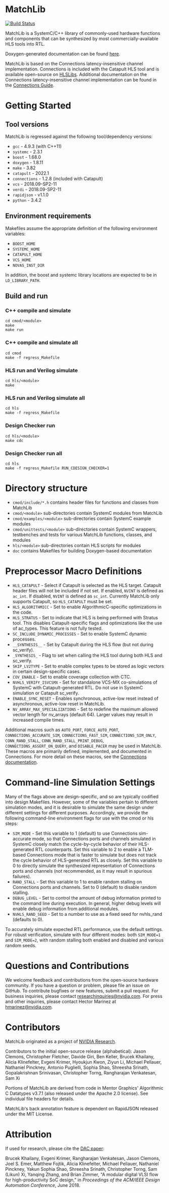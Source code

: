 MatchLib
========
[![Build Status](https://travis-ci.org/NVlabs/matchlib.svg?branch=master)](https://travis-ci.org/NVlabs/matchlib)

MatchLib is a SystemC/C++ library of commonly-used hardware functions and components that can
be synthesized by most commercially-available HLS tools into RTL.

Doxygen-generated documentation can be found [here](https://NVlabs.github.io/matchlib/).

MatchLib is based on the Connections latency-insensitive channel implementation.
Connections is included with the Catapult HLS tool and is available open-source on
[HLSLibs](https://github.com/hlslibs/matchlib_connections).
Additional documentation on the Connections latency-insensitive channel implementation
can be found in the [Connections Guide](https://github.com/hlslibs/matchlib_connections/blob/master/pdfdocs/connections-guide.pdf).

# Getting Started

## Tool versions

MatchLib is regressed against the following tool/dependency versions:

* `gcc` - 4.9.3 (with C++11)
* `systemc` - 2.3.1
* `boost` - 1.68.0
* `doxygen` - 1.8.11
* `make` - 3.82
* `catapult` - 2022.1
* `connections` - 1.2.8 (included with Catapult)
* `vcs` - 2018.09-SP2-11
* `verdi` - 2018.09-SP2-11
* `rapidjson` - v1.1.0
* `python` - 3.4.2

## Environment requirements

Makefiles assume the appropriate definition of the following environment variables:

* `BOOST_HOME`
* `SYSTEMC_HOME`
* `CATAPULT_HOME`
* `VCS_HOME`
* `NOVAS_INST_DIR`

In addition, the boost and systemc library locations are expected to be in `LD_LIBRARY_PATH`.

## Build and run

### C++ compile and simulate
    cd cmod/<module>
    make
    make run 

### C++ compile and simulate all
    cd cmod
    make -f regress_Makefile

### HLS run and Verilog simulate
    cd hls/<module>
    make

### HLS run and Verilog simulate all
    cd hls
    make -f regress_Makefile

### Design Checker run
    cd hls/<module>
    make cdc

### Design Checker run all
    cd hls
    make -f regress_Makefile RUN_CDESIGN_CHECKER=1

# Directory structure

* `cmod/include/*.h` contains header files for functions and classes from MatchLib
* `cmod/<module>` sub-directories contain SystemC modules from MatchLib
* `cmod/examples/<module>` sub-directories contain SystemC example modules
* `cmod/unittests/<module>` sub-directories contain SystemC wrappers, testbenches and tests for various MatchLib functions, classes, and modules
* `hls/<module>` sub-directories contain HLS scripts for modules
* `doc` contains Makefiles for building Doxygen-based documentation

# Preprocessor Macro Definitions

* `HLS_CATAPULT` - Select if Catapult is selected as the HLS target. Catapult header files will not be included if not set. If enabled, `NVINT` is defined as `ac_int`. If disabled, `NVINT` is defined as `sc_int`. Currently MatchLib only supports Catapult, so `HLS_CATAPULT` must be set.
* `HLS_ALGORITHMICC` - Set to enable AlgorithmicC-specific optimizations in the code.
* `HLS_STRATUS` - Set to indicate that HLS is being performed with Stratus tool. This disables Catapult-specific flags and optimizations like the use of ac_types. This feature is not fully tested.
* `SC_INCLUDE_DYNAMIC_PROCESSES` - Set to enable SystemC dynamic processes.
* `__SYNTHESIS__` - Set by Catapult during the HLS flow (but not during sc_verify).
* `_SYNTHESIS_` - Flag to set when calling the HLS tool during both HLS and sc_verify.
* `SKIP_LV2TYPE` - Set to enable complex types to be stored as logic vectors in certain design-specific cases.
* `COV_ENABLE` - Set to enable coverage collection with CTC.
* `NVHLS_VERIFY_ISVCSMX` - Set for standalone VCS-MX co-simulations of SystemC with Catapult-generated RTL. Do not use in SystemC simulation or Catapult sc_verify.
* `ENABLE_SYNC_RESET` - Enables synchronous, active-low reset instead of asynchronous, active-low reset in MatchLib.
* `NV_ARRAY_MAX_SPECIALIZATIONS` - Set to redefine the maximum allowed vector length for nv_arrays (default 64). Larger values may result in increased compile times.

Additional macros such as `AUTO_PORT`, `FORCE_AUTO_PORT`, `CONNECTIONS_ACCURATE_SIM`, `CONNECTIONS_FAST_SIM`, `CONNECTIONS_SIM_ONLY`, `CONN_RAND_STALL`, `CONN_RAND_STALL_PRINT_DEBUG`, `CONNECTIONS_ASSERT_ON_QUERY`, and `DISABLE_PACER` may be used in MatchLib. These macros are primarily defined, implemented, and documented in Connections. For more detail on these macros, see the [Connections documentation](https://github.com/hlslibs/matchlib_connections).

# Command-line Simulation Settings

Many of the flags above are design-specific, and so are typically codified into design Makefiles. However, some of the variables pertain to different simulation modes, and it is desirable to simulate the same design under different settings for different purposes. Accordingly, we provide the following command-line environment flags for use with the cmod or hls steps:

* `SIM_MODE` - Set this variable to 1 (default) to use Connections sim-accurate mode, so that Connections ports and channels simulated in SystemC closely match the cycle-by-cycle behavior of their HLS-generated RTL counterparts. Set this variable to 2 to enable a TLM-based Connections mode that is faster to simulate but does not track the cycle behavior of HLS-generated RTL as closely. Set this variable to 0 to directly simulate the synthesized representation of Connections ports and channels (not recommended, as it may result in spurious failures).
* `RAND_STALL` - Set this variable to 1 to enable random stalling on Connections ports and channels. Set to 0 (default) to disable random stalling.
* `DEBUG_LEVEL` - Set to control the amount of debug information printed to the command line during execution. In general, higher debug levels will enable debug information from additional modules.
* `NVHLS_RAND_SEED` - Set to a number to use as a fixed seed for nvhls_rand (defaults to 0).

To accurately simulate expected RTL performance, use the default settings. For robust verification, simulate with four different modes: both `SIM_MODE=1` and `SIM_MODE=2`, with random stalling both enabled and disabled and various random seeds.

# Questions and Contributions

We welcome feedback and contributions from the open-source hardware community.
If you have a question or problem, please file an issue on GitHub.
To contribute bugfixes or new features, submit a pull request.
For business inquiries, please contact researchinquiries@nvidia.com.
For press and other inquiries, please contact Hector Marinez at hmarinez@nvidia.com.

# Contributors

MatchLib originated as a project of [NVIDIA Research](https://research.nvidia.com).

Contributors to the initial open-source release (alphabetical): Jason Clemons, Christopher Fletcher, Davide Giri, Ben Keller, Brucek Khailany, Alicia Klinefelter, Evgeni Krimer, Hyoukjun Kwon, Ziyun Li, Michael Pellauer, Nathaniel Pinckney, Antonio Puglielli, Sophia Shao, Shreesha Srinath, Gopalakrishnan Srinivasan, Christopher Torng, Rangharajan Venkatesan, Sam Xi

Portions of MatchLib are derived from code in Mentor Graphics' Algorithmic C Datatypes v3.7.1 (also released under the Apache 2.0 license). See individual file headers for details.

MatchLib's back annotation feature is dependent on RapidJSON released under the MIT License. 

# Attribution

If used for research, please cite the [DAC paper](https://research.nvidia.com/sites/default/files/pubs/2018-06_A-Modular-Digital//dac2018.submitted.pdf):

Brucek Khailany, Evgeni Krimer, Rangharajan Venkatesan, Jason Clemons, Joel S. Emer, Matthew Fojtik, Alicia Klinefelter, Michael Pellauer, Nathaniel Pinckney, Yakun Sophia Shao, Shreesha Srinath, Christopher Torng, Sam (Likun) Xi, Yanqing Zhang, and Brian Zimmer, "A modular digital VLSI flow for high-productivity SoC design," in _Proceedings of the ACM/IEEE Design Automation Conference_, June 2018.
